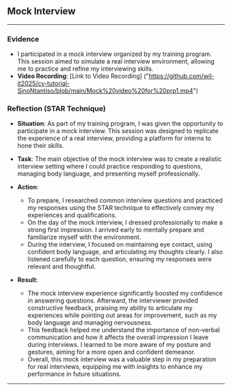 ## Mock Interview

---

### Evidence

- I participated in a mock interview organized by my training program. This session aimed to simulate a real interview environment, allowing me to practice and refine my interviewing skills.
- **Video Recording**: [Link to Video Recording] ("https://github.com/wil-it2025/cv-tutorial-SinoNtantiso/blob/main/Mock%20video%20for%20prp1.mp4")

### Reflection (STAR Technique)

- **Situation**: As part of my training program, I was given the opportunity to participate in a mock interview. This session was designed to replicate the experience of a real interview, providing a platform for interns to hone their skills.

- **Task**: The main objective of the mock interview was to create a realistic interview setting where I could practice responding to questions, managing body language, and presenting myself professionally.

- **Action**: 
  - To prepare, I researched common interview questions and practiced my responses using the STAR technique to effectively convey my experiences and qualifications.
  - On the day of the mock interview, I dressed professionally to make a strong first impression. I arrived early to mentally prepare and familiarize myself with the environment.
  - During the interview, I focused on maintaining eye contact, using confident body language, and articulating my thoughts clearly. I also listened carefully to each question, ensuring my responses were relevant and thoughtful.

- **Result**: 
  - The mock interview experience significantly boosted my confidence in answering questions. Afterward, the interviewer provided constructive feedback, praising my ability to articulate my experiences while pointing out areas for improvement, such as my body language and managing nervousness.
  - This feedback helped me understand the importance of non-verbal communication and how it affects the overall impression I leave during interviews. I learned to be more aware of my posture and gestures, aiming for a more open and confident demeanor.
  - Overall, this mock interview was a valuable step in my preparation for real interviews, equipping me with insights to enhance my performance in future situations.

---





